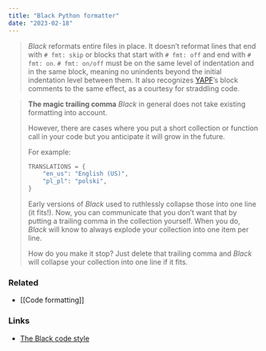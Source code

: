 ```yaml
---
title: "Black Python formatter"
date: "2023-02-18"
---
```


> _Black_ reformats entire files in place. It doesn’t reformat lines that end with `# fmt: skip` or blocks that start with `# fmt: off` and end with `# fmt: on`. `# fmt: on/off` must be on the same level of indentation and in the same block, meaning no unindents beyond the initial indentation level between them. It also recognizes [YAPF](https://github.com/google/yapf)’s block comments to the same effect, as a courtesy for straddling code.

> **The magic trailing comma**
> _Black_ in general does not take existing formatting into account.
>
> However, there are cases where you put a short collection or function call in your code but you anticipate it will grow in the future.
>
> For example:
> ```python
> TRANSLATIONS = {
>     "en_us": "English (US)",
>     "pl_pl": "polski",
> }
> ```
> 
> Early versions of _Black_ used to ruthlessly collapse those into one line (it fits!). Now, you can communicate that you don’t want that by putting a trailing comma in the collection yourself. When you do, _Black_ will know to always explode your collection into one item per line.
>
> How do you make it stop? Just delete that trailing comma and _Black_ will collapse your collection into one line if it fits.

### Related
- [[Code formatting]]

### Links
- [The Black code style](https://black.readthedocs.io/en/stable/the_black_code_style/current_style.html)
